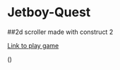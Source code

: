 # Jetboy-Quest

##2d scroller made with construct 2 

[Link to play game](https://www.scirra.com/arcade/action-games/jetboy-quest-14529
 "Scirra Arcade")

()